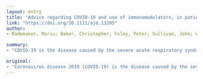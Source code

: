 ```yaml
---
layout: entry
title: "Advice regarding COVID-19 and use of immunomodulators, in patients with severe dermatological diseases"
link: "https://doi.org/10.1111/ajd.13295"
author:
- Rademaker, Mariu; Baker, Christopher; Foley, Peter; Sullivan, John; Wang, Charlie

summary:
- "COVID-19 is the disease caused by the severe acute respiratory syndrome coronavirus 2 (SARS-CoV-2) There is very limited evidence base to formulate specific advice for dermatology patients on immunomodulators. The following is based on expert opinion, taking into account known risks of influenza and other, positive-sense single-stranded, RNA virus infections. An Australia/New Zealand consensus document is in development. There is a consensus document in development for the disease."

original:
- "Coronavirus disease 2019 (COVID-19) is the disease caused by the severe acute respiratory syndrome coronavirus 2 (SARS-CoV-2), as named by the International Committee on Taxonomy of Viruses (ICTV). There is very limited evidence base to formulate specific advice for dermatology patients on immunomodulators with regards to COVID-19. The following is based on expert opinion, taking into account known risks of influenza (a negative sense single-stranded RNA virus) and other, positive-sense single-stranded, RNA virus infections (such as SARS, MERS, and the common cold). An Australia/New Zealand consensus document is in development."
---
```


